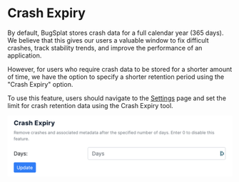 # Crash Expiry

By default, BugSplat stores crash data for a full calendar year (365 days). We believe that this gives our users a valuable window to fix difficult crashes, track stability trends, and improve the performance of an application.

However, for users who require crash data to be stored for a shorter amount of time, we have the option to specify a shorter retention period using the "Crash Expiry" option.

To use this feature, users should navigate to the [Settings](https://app.bugsplat.com/v2/settings/database/privacy?database) page and set the limit for crash retention data using the Crash Expiry tool.

![](../../../.gitbook/assets/screen-shot-2021-10-07-at-3.57.46-pm.png)
